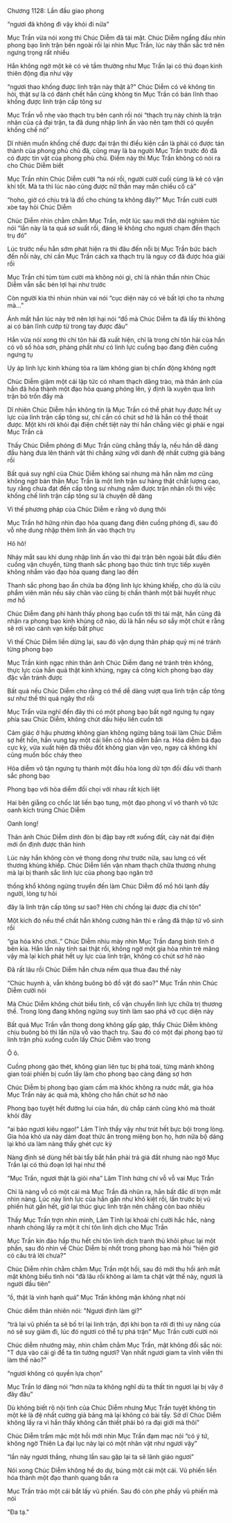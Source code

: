 




Chương 1128: Lần đầu giao phong


“ngươi đã không đi vậy khỏi đi nữa”

Mục Trần vừa nói xong thì Chúc Diễm đã tái mặt. Chúc Diễm ngẩng đầu nhìn phong bạo linh trận bên ngoài rồi lại nhìn Mục Trần, lúc này thần sắc trở nên ngưng trọng rất nhiều

Hắn không ngờ một kẻ có vẻ tầm thường như Mục Trần lại có thủ đoạn kinh thiên động địa như vậy

“ngươi thao khống được linh trận này thật à?” Chúc Diễm có vẻ không tin hỏi, thật sự là có đánh chết hắn cũng không tin Mục Trần có bản lĩnh thao khống được linh trận cấp tông sư

Mục Trần vỗ nhẹ vào thạch trụ bên cạnh rồi nói “thạch trụ này chính là trận nhãn của cả đại trận, ta đã dung nhập linh ấn vào nên tạm thời có quyền khống chế nó”

Dĩ nhiên muốn khống chế được đại trận thì điều kiện cần là phải có được tán thành của phong phủ chủ đã, cũng may là ba người Mục Trần trước đó đã có được tín vật của phong phủ chủ. Điểm này thì Mục Trần không có nói ra cho Chúc Diễm biết

Mục Trần nhìn Chúc Diễm cười “ta nói rồi, người cười cuối cùng là kẻ có vận khí tốt. Mà ta thì lúc nào cũng được nữ thần may mắn chiếu cố cả”

“hoho, giờ có chịu trả là đồ cho chúng ta không đây?” Mục Trần cười cười xòe tay hỏi Chúc Diễm

Chúc Diễm nhìn chằm chằm Mục Trần, một lúc sau mới thở dài nghiêm túc nói “lần này là ta quá sơ suất rồi, đáng lẽ không cho ngươi chạm đến thạch trụ đó”

Lúc trước nếu hắn sớm phát hiện ra thì đâu đến nỗi bị Mục Trần bức bách đến nỗi này, chỉ cần Mục Trần cách xa thạch trụ là nguy cơ đã được hóa giải rồi

Mục Trần chỉ tủm tủm cười mà không nói gì, chỉ là nhãn thần nhìn Chúc Diễm vẫn sắc bén lợi hại như trước

Còn người kìa thì nhún nhún vai nói “cục diện này có vẻ bất lợi cho ta nhưng mà…”

Ánh mắt hắn lúc này trở nên lợi hại nói “đồ mà Chúc Diễm ta đã lấy thì không ai có bản lĩnh cướp từ trong tay được đâu”

Hắn vừa nói xong thì chí tôn hải đã xuất hiện, chỉ là trong chí tôn hải của hắn có vô số hỏa sơn, phảng phất như có linh lực cuồng bạo đang điên cuồng ngưng tụ

Uy áp linh lực kinh khủng tỏa ra làm không gian bị chấn động không ngớt

Chúc Diễm giậm một cái lập tức có nham thạch dâng trào, mà thân ảnh của hắn đã hóa thành một đạo hỏa quang phóng lên, ý định là xuyên qua linh trận bỏ trốn đấy mà

Dĩ nhiên Chúc Diễm hắn không tin là Mục Trần có thể phát huy được hết uy lực của linh trận cấp tông sư, chỉ cần có chút sơ hở là hắn có thể thoát được. Một khi rời khỏi đại điện chết tiệt này thì hắn chẳng việc gì phải e ngại Mục Trần cả

Thấy Chúc Diễm phóng đi Mục Trần cũng chẳng thấy lạ, nếu hắn dễ dàng đầu hàng đưa lên thánh vật thì chẳng xứng với danh đệ nhất cường giả bảng rồi

Bất quá suy nghĩ của Chúc Diễm không sai nhưng mà hắn nằm mơ cũng không ngờ bản thân Mục Trần là một linh trận sư hàng thật chất lượng cao, tuy rằng chưa đạt đến cấp tông sư nhưng nắm được trận nhãn rồi thì việc khống chế linh trận cấp tông sư là chuyện dễ dàng

Vì thế phương pháp của Chúc Diễm e rằng vô dụng thôi

Mục Trần hờ hững nhìn đạo hỏa quang đang điên cuồng phóng đi, sau đó vỗ nhẹ dung nhập thêm linh ấn vào thạch trụ

Hô hô!

Nháy mắt sau khi dung nhập linh ấn vào thì đại trận bên ngoài bắt đầu điên cuồng vận chuyển, từng thanh sắc phong bạo thức tỉnh trực tiếp xuyên không nhắm vào đạo hỏa quang đang lao đến

Thanh sắc phong bạo ẩn chứa ba động linh lực khủng khiếp, cho dù là cửu phẩm viên mãn nếu sảy chân vào cũng bị chấn thành một bãi huyết nhục mơ hồ

Chúc Diễm đang phi hành thấy phong bạo cuốn tới thì tái mặt, hắn cũng đã nhận ra phong bạo kinh khủng cỡ nào, dù là hắn nếu sơ sẩy một chút e rằng sẽ rơi vào cảnh vạn kiếp bất phục

Vì thế Chúc Diễm liền dừng lại, sau đó vận dụng thân pháp quỷ mị né tránh từng phong bạo

Mục Trần kinh ngạc nhìn thân ảnh Chúc Diễm đang né tránh trên không, thực lực của hắn quả thật kinh khủng, ngay cả công kích phong bạo dày đặc vẫn tránh được

Bất quá nếu Chúc Diễm cho rằng có thể dễ dàng vượt qua linh trận cấp tông sư như thế thì quá ngây thơ rồi

Mục Trần vừa nghĩ đến đây thì có một phong bạo bất ngờ ngưng tụ ngay phía sau Chúc Diễm, không chút dấu hiệu liền cuốn tới

Cảm giác ở hậu phương không gian không ngừng băng toái làm Chúc Diễm sợ hết hồn, hắn vung tay một cái liền có hỏa diễm bắn ra. Hỏa diễm bá đạo cực kỳ, vừa xuất hiện đã thiêu đốt không gian vặn vẹo, ngay cả không khí cũng muốn bốc cháy theo

Hỏa diễm vô tận ngưng tụ thành một đầu hỏa long dữ tợn đối đầu với thanh sắc phong bạo

Phong bạo với hỏa diễm đối chọi với nhau rất kịch liệt

Hai bên giằng co chốc lát liền bạo tung, một đạo phong vĩ vô thanh vô tức oanh kích trúng Chúc Diễm

Oanh long!

Thân ảnh Chúc Diễm dính đòn bị đập bay rớt xuống đất, cày nát đại điện mới ổn định được thân hình

Lúc này hắn không còn vẻ thong dong như trước nữa, sau lưng có vết thương khủng khiếp. Chúc Diễm liền vận nham thạch chữa thương nhưng mà lại bị thanh sắc linh lực của phong bạo ngăn trở

thống khổ không ngừng truyền đến làm Chúc Diễm đổ mồ hôi lạnh đầy người, lòng tự hỏi

đây là linh trận cấp tông sư sao? Hèn chi chống lại được địa chí tôn”

Một kích đó nếu thể chất hắn không cường hãn thì e rằng đã thập tử vô sinh rồi

“gia hỏa khó chơi..” Chúc Diễm nhíu mày nhìn Mục Trần đang bình tĩnh ở bên kia. Hắn lần này tính sai thật rồi, không ngờ một gia hỏa nhìn trẻ măng vậy mà lại kích phát hết uy lực của linh trận, không có chút sơ hở nào

Đã rất lâu rồi Chúc Diễm hắn chưa nếm qua thua đau thế này

“Chúc huynh à, vẫn không buông bỏ đồ vật đó sao?” Mục Trần nhìn Chúc Diễm cười nói

Mà Chúc Diễm không chút biểu tình, cố vận chuyển linh lực chữa trị thương thế. Trong lòng đang không ngừng suy tính làm sao phá vỡ cục diện này

Bất quá Mục Trần vẫn thong dong không gấp gáp, thấy Chúc Diễm không chịu buông bỏ thì lần nữa vỗ vào thạch trụ. Sau đó có một đại phong bạo từ linh trận phủ xuống cuốn lấy Chúc Diễm vào trong

Ô ô.

Cuồng phong gào thét, không gian liên tục bị phá toái, từng mảnh không gian toái phiến bị cuốn lấy làm cho phong bạo càng đáng sợ hơn

Chúc Diễm bị phong bạo giam cầm mà khóc không ra nước mắt, gia hỏa Mục Trần này ác quá mà, không cho hắn chút sơ hở nào

Phong bạo tuyệt hết đường lui của hắn, dù chắp cánh cũng khó mà thoát khỏi đây

“ai bảo ngươi kiêu ngạo!” Lâm Tĩnh thấy vậy như trút hết bực bội trong lòng. Gia hỏa khó ưa này dám đoạt thức ăn trong miệng bọn họ, hơn nữa bộ dáng lại khó ưa làm nàng thấy ghét cực kỳ

Nàng định sẽ dùng hết bài tẩy bắt hắn phải trả giá đắt nhưng nào ngờ Mục Trần lại có thủ đoạn lợi hại như thế

“Mục Trần, ngươi thật là giỏi nha” Lâm Tĩnh hứng chí vỗ vỗ vai Mục Trần

Chỉ là nàng vỗ có một cái mà Mục Trần đã nhũn ra, hắn bất đắc dĩ trợn mắt nhìn nàng. Lúc này linh lực của hắn gần như khô kiệt rồi, lần trước bị vũ phiến hút gần hết, giờ lại thúc giục linh trận nên chẳng còn bao nhiêu

Thấy Mục Trần trợn nhìn mình, Lâm Tĩnh lại khoái chí cười hắc hắc, nàng nhanh chóng lấy ra một ít chí tôn linh dịch cho Mục Trần

Mục Trần kín đáo hấp thu hết chí tôn linh dịch tranh thủ khôi phục lại một phần, sau đó nhìn về Chúc Diễm bị nhốt trong phong bạo mà hỏi “hiện giờ có câu trả lời chưa?”

Chúc Diễm nhìn chằm chằm Mục Trần một hồi, sau đó mới thu hồi ánh mắt mặt không biểu tình nói “đã lâu rồi không ai làm ta chật vật thế này, ngươi là người đầu tiên”

“ồ, thật là vinh hạnh quá” Mục Trần không mặn không nhạt nói

Chúc diễm thản nhiên nói: "Ngươi định làm gì?"

“trả lại vũ phiến ta sẽ bố trí lại linh trận, đợi khi bọn ta rời đi thì uy năng của nó sẽ suy giảm đi, lúc đó ngươi có thể tự phá trận” Mục Trần cười cười nói

Chúc diễm nhướng mày, nhìn chằm chằm Mục Trần, mặt không đổi sắc nói: "T dựa vào cái gì để ta tin tưởng ngươi? Vạn nhất ngươi giam ta vĩnh viễn thì làm thế nào?"

“ngươi không có quyền lựa chọn”

Mục Trần lơ đãng nói “hơn nữa ta không nghĩ dù ta thất tín ngươi lại bị vây ở đây đâu”

Dù không biết rõ nội tình của Chúc Diễm nhưng Mục Trần tuyệt không tin một kẻ là đệ nhất cường giả bảng mà lại không có bài tẩy. Sở dĩ Chúc Diễm không lấy ra vì hắn thấy không cần thiết phải bỏ ra đại giới mà thôi”

Chúc Diễm trầm mặc một hồi mới nhìn Mục Trần đạm mạc nói “có ý tứ, không ngờ Thiên La đại lục này lại có một nhân vật như ngươi vậy”

“lần này ngươi thắng, nhưng lần sau gặp lại ta sẽ lãnh giáo ngươi”

Nói xong Chúc Diễm không hề do dự, búng một cái một cái. Vũ phiến liền hóa thành một đạo thanh quang bắn ra

Mục Trần trảo một cái bắt lấy vũ phiến. Sau đó còn phe phẩy vũ phiến mà nói

"Đa tạ."




